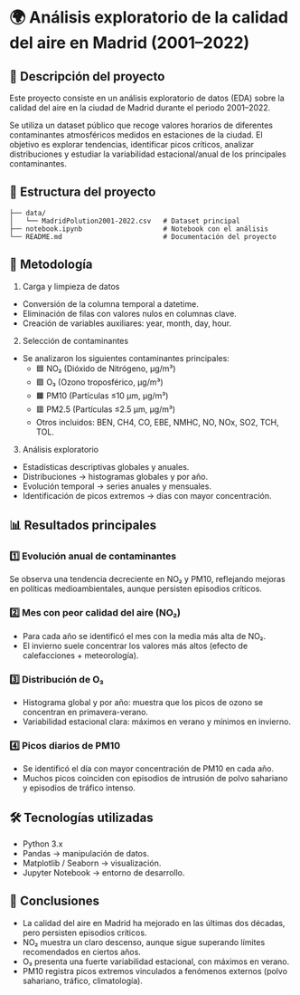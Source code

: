 # 🌍 Análisis exploratorio de la calidad del aire en Madrid (2001–2022)
## 📌 Descripción del proyecto

Este proyecto consiste en un análisis exploratorio de datos (EDA) sobre la calidad del aire en la ciudad de Madrid durante el periodo 2001–2022.

Se utiliza un dataset público que recoge valores horarios de diferentes contaminantes atmosféricos medidos en estaciones de la ciudad. El objetivo es explorar tendencias, identificar picos críticos, analizar distribuciones y estudiar la variabilidad estacional/anual de los principales contaminantes.

## 📂 Estructura del proyecto

```
├── data/
│   └── MadridPolution2001-2022.csv   # Dataset principal
├── notebook.ipynb                    # Notebook con el análisis
└── README.md                         # Documentación del proyecto
```

## 🔬 Metodología

1. Carga y limpieza de datos
- Conversión de la columna temporal a datetime.
- Eliminación de filas con valores nulos en columnas clave.
- Creación de variables auxiliares: year, month, day, hour.
2. Selección de contaminantes
- Se analizaron los siguientes contaminantes principales:
  - 🟦 NO₂ (Dióxido de Nitrógeno, µg/m³)
  - 🟩 O₃ (Ozono troposférico, µg/m³)
  - 🟧 PM10 (Partículas ≤10 µm, µg/m³)
  - 🟥 PM2.5 (Partículas ≤2.5 µm, µg/m³)
  - Otros incluidos: BEN, CH4, CO, EBE, NMHC, NO, NOx, SO2, TCH, TOL.
3. Análisis exploratorio
- Estadísticas descriptivas globales y anuales.
- Distribuciones → histogramas globales y por año.
- Evolución temporal → series anuales y mensuales.
- Identificación de picos extremos → días con mayor concentración.

## 📊 Resultados principales
### 1️⃣ Evolución anual de contaminantes
Se observa una tendencia decreciente en NO₂ y PM10, reflejando mejoras en políticas medioambientales, aunque persisten episodios críticos.

### 2️⃣ Mes con peor calidad del aire (NO₂)
- Para cada año se identificó el mes con la media más alta de NO₂.
- El invierno suele concentrar los valores más altos (efecto de calefacciones + meteorología).

### 3️⃣ Distribución de O₃
- Histograma global y por año: muestra que los picos de ozono se concentran en primavera-verano.
- Variabilidad estacional clara: máximos en verano y mínimos en invierno.

### 4️⃣ Picos diarios de PM10
- Se identificó el día con mayor concentración de PM10 en cada año.
- Muchos picos coinciden con episodios de intrusión de polvo sahariano y episodios de tráfico intenso.

## 🛠️ Tecnologías utilizadas

- Python 3.x
- Pandas → manipulación de datos.
- Matplotlib / Seaborn → visualización.
- Jupyter Notebook → entorno de desarrollo.

## 📌 Conclusiones

- La calidad del aire en Madrid ha mejorado en las últimas dos décadas, pero persisten episodios críticos.
- NO₂ muestra un claro descenso, aunque sigue superando límites recomendados en ciertos años.
- O₃ presenta una fuerte variabilidad estacional, con máximos en verano.
- PM10 registra picos extremos vinculados a fenómenos externos (polvo sahariano, tráfico, climatología).
